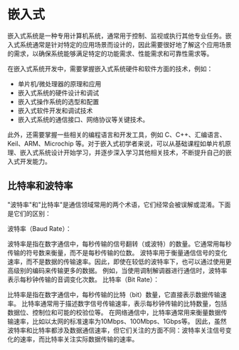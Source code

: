 # 嵌入式
嵌入式系统是一种专用计算机系统，通常用于控制、监视或执行其他专业任务。嵌入式系统通常是针对特定的应用场景而设计的，因此需要很好地了解这个应用场景的需求，以确保系统能够满足特定的功能需求、性能需求和可靠性需求等。

在嵌入式系统开发中，需要掌握嵌入式系统硬件和软件方面的技术，例如：

- 单片机/微处理器的原理和应用
- 嵌入式系统的硬件设计和调试
- 嵌入式操作系统的选型和配置
- 嵌入式软件开发和调试技术
- 嵌入式系统的通信接口、网络协议等关键技术。

此外，还需要掌握一些相关的编程语言和开发工具，例如 C、C++、汇编语言、 Keil、ARM、Microchip 等。对于嵌入式初学者来说，可以从基础课程如单片机原理、嵌入式系统设计开始学习，并逐步深入学习其他相关技术，不断提升自己的嵌入式开发能力。

## 比特率和波特率

"波特率"和"比特率"是通信领域常用的两个术语，它们经常会被误解或混淆。下面是它们的区别：

波特率（Baud Rate）：

波特率是指在数字通信中，每秒传输的信号翻转（或波特）的数量。它通常用每秒传输的符号数来衡量，而不是每秒传输的位数。
波特率用于衡量通信信号的变化速率，而不是数据的传输速率。因此，即使在较低的波特率下，也可以通过使用更高级别的编码来传输更多的数据。
例如，当使用调制解调器进行通信时，波特率表示每秒钟传输的音调变化次数。
比特率（Bit Rate）：

比特率是指在数字通信中，每秒传输的比特（bit）数量，它直接表示数据传输速率。
比特率通常用于描述数字信号传输速率，表示每秒钟传输的比特数量，包括数据位、控制位和可能的校验位等。
在网络通信中，比特率通常用来衡量数据传输速率，比如以太网的标准速率为10Mbps、100Mbps、1Gbps等。
因此，虽然波特率和比特率都涉及数据通信速率，但它们关注的方面不同：波特率关注信号变化的速率，而比特率关注实际数据传输的速率。